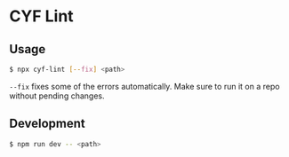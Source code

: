 # CYF Lint

## Usage

```bash
$ npx cyf-lint [--fix] <path>
```

`--fix` fixes some of the errors automatically. Make sure to run it on a repo
without pending changes.

## Development

```bash
$ npm run dev -- <path>
```
